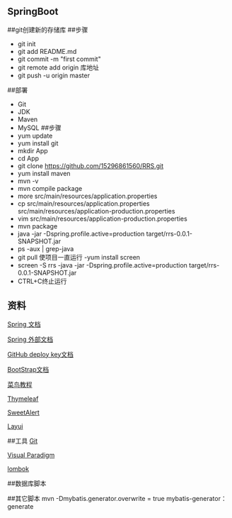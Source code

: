 ## SpringBoot

##git创建新的存储库
 ##步骤
 - git init
 - git add README.md
 - git commit -m "first commit"
 - git remote add origin 库地址
 - git push -u origin master

##部署
 - Git
 - JDK
 - Maven
 - MySQL
 ##步骤
 - yum update
 - yum install git
 - mkdir App
 - cd App
 - git clone https://github.com/15296861560/RRS.git
 - yum install maven
 - mvn -v
 - mvn compile package
 - more src/main/resources/application.properties
 - cp src/main/resources/application.properties src/main/resources/application-production.properties
 - vim src/main/resources/application-production.properties
 - mvn package
 - java -jar -Dspring.profile.active=production target/rrs-0.0.1-SNAPSHOT.jar
 - ps -aux | grep-java
 - git pull
 使项目一直运行
 -yum install screen
 - screen -S  rrs
 -java -jar -Dspring.profile.active=production target/rrs-0.0.1-SNAPSHOT.jar
 - CTRL+C终止运行

## 资料
[Spring 文档](https://spring.io/guides)

[Spring 外部文档](https://spring.io/guides/gs/serving-web-content/)

[GitHub deploy key文档](https://developer.github.com/v3/guides/managing-deploy-keys/#deploy-keys)

[BootStrap文档](https://v3.bootcss.com/getting-started/)

[菜鸟教程](https://www.runoob.com/)

[Thymeleaf](https://www.thymeleaf.org/doc/tutorials/3.0/thymeleafspring.html)

[SweetAlert](https://sweetalert2.github.io/#examples)

[Layui](https://www.layui.com/)


##工具
[Git](https://git-scm.com/download)

[Visual Paradigm](https://www.visual-paradigm.com/cn/)

[lombok](https://projectlombok.org/)

##数据库脚本

##其它脚本
mvn -Dmybatis.generator.overwrite = true mybatis-generator：generate

